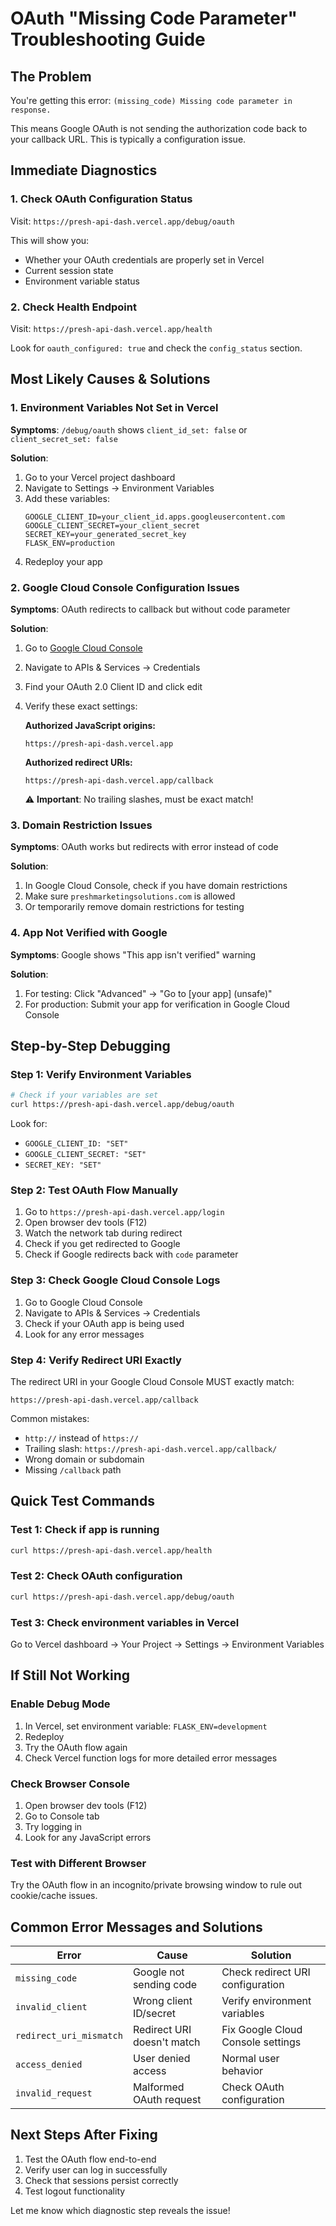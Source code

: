 # OAuth "Missing Code Parameter" Troubleshooting Guide

## The Problem
You're getting this error: `(missing_code) Missing code parameter in response.`

This means Google OAuth is not sending the authorization code back to your callback URL. This is typically a configuration issue.

## Immediate Diagnostics

### 1. Check OAuth Configuration Status
Visit: `https://presh-api-dash.vercel.app/debug/oauth`

This will show you:
- Whether your OAuth credentials are properly set in Vercel
- Current session state
- Environment variable status

### 2. Check Health Endpoint
Visit: `https://presh-api-dash.vercel.app/health`

Look for `oauth_configured: true` and check the `config_status` section.

## Most Likely Causes & Solutions

### 1. **Environment Variables Not Set in Vercel**
**Symptoms**: `/debug/oauth` shows `client_id_set: false` or `client_secret_set: false`

**Solution**:
1. Go to your Vercel project dashboard
2. Navigate to Settings → Environment Variables
3. Add these variables:
   ```
   GOOGLE_CLIENT_ID=your_client_id.apps.googleusercontent.com
   GOOGLE_CLIENT_SECRET=your_client_secret
   SECRET_KEY=your_generated_secret_key
   FLASK_ENV=production
   ```
4. Redeploy your app

### 2. **Google Cloud Console Configuration Issues**
**Symptoms**: OAuth redirects to callback but without code parameter

**Solution**:
1. Go to [Google Cloud Console](https://console.cloud.google.com/)
2. Navigate to APIs & Services → Credentials
3. Find your OAuth 2.0 Client ID and click edit
4. Verify these exact settings:

   **Authorized JavaScript origins:**
   ```
   https://presh-api-dash.vercel.app
   ```

   **Authorized redirect URIs:**
   ```
   https://presh-api-dash.vercel.app/callback
   ```

   ⚠️ **Important**: No trailing slashes, must be exact match!

### 3. **Domain Restriction Issues**
**Symptoms**: OAuth works but redirects with error instead of code

**Solution**:
1. In Google Cloud Console, check if you have domain restrictions
2. Make sure `preshmarketingsolutions.com` is allowed
3. Or temporarily remove domain restrictions for testing

### 4. **App Not Verified with Google**
**Symptoms**: Google shows "This app isn't verified" warning

**Solution**:
1. For testing: Click "Advanced" → "Go to [your app] (unsafe)"
2. For production: Submit your app for verification in Google Cloud Console

## Step-by-Step Debugging

### Step 1: Verify Environment Variables
```bash
# Check if your variables are set
curl https://presh-api-dash.vercel.app/debug/oauth
```

Look for:
- `GOOGLE_CLIENT_ID: "SET"`
- `GOOGLE_CLIENT_SECRET: "SET"`
- `SECRET_KEY: "SET"`

### Step 2: Test OAuth Flow Manually
1. Go to `https://presh-api-dash.vercel.app/login`
2. Open browser dev tools (F12)
3. Watch the network tab during redirect
4. Check if you get redirected to Google
5. Check if Google redirects back with `code` parameter

### Step 3: Check Google Cloud Console Logs
1. Go to Google Cloud Console
2. Navigate to APIs & Services → Credentials
3. Check if your OAuth app is being used
4. Look for any error messages

### Step 4: Verify Redirect URI Exactly
The redirect URI in your Google Cloud Console MUST exactly match:
```
https://presh-api-dash.vercel.app/callback
```

Common mistakes:
- `http://` instead of `https://`
- Trailing slash: `https://presh-api-dash.vercel.app/callback/`
- Wrong domain or subdomain
- Missing `/callback` path

## Quick Test Commands

### Test 1: Check if app is running
```bash
curl https://presh-api-dash.vercel.app/health
```

### Test 2: Check OAuth configuration
```bash
curl https://presh-api-dash.vercel.app/debug/oauth
```

### Test 3: Check environment variables in Vercel
Go to Vercel dashboard → Your Project → Settings → Environment Variables

## If Still Not Working

### Enable Debug Mode
1. In Vercel, set environment variable: `FLASK_ENV=development`
2. Redeploy
3. Try the OAuth flow again
4. Check Vercel function logs for more detailed error messages

### Check Browser Console
1. Open browser dev tools (F12)
2. Go to Console tab
3. Try logging in
4. Look for any JavaScript errors

### Test with Different Browser
Try the OAuth flow in an incognito/private browsing window to rule out cookie/cache issues.

## Common Error Messages and Solutions

| Error | Cause | Solution |
|-------|-------|----------|
| `missing_code` | Google not sending code | Check redirect URI configuration |
| `invalid_client` | Wrong client ID/secret | Verify environment variables |
| `redirect_uri_mismatch` | Redirect URI doesn't match | Fix Google Cloud Console settings |
| `access_denied` | User denied access | Normal user behavior |
| `invalid_request` | Malformed OAuth request | Check OAuth configuration |

## Next Steps After Fixing
1. Test the OAuth flow end-to-end
2. Verify user can log in successfully
3. Check that sessions persist correctly
4. Test logout functionality

Let me know which diagnostic step reveals the issue! 